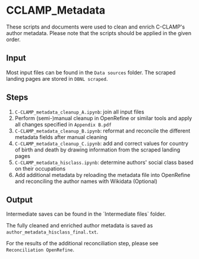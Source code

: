 # CCLAMP_Metadata
These scripts and documents were used to clean and enrich C-CLAMP's author metadata.
Please note that the scripts should be applied in the given order.

## Input
Most input files can be found in the `Data sources` folder. The scraped landing pages are stored in `DBNL scraped`.

## Steps
1. `C-CLAMP_metadata_cleanup_A.ipynb`: join all input files
2. Perform (semi-)manual cleanup in OpenRefine or similar tools and apply all changes specified in `Appendix B.pdf`
3. `C-CLAMP_metadata_cleanup_B.ipynb`: reformat and reconcile the different metadata fields after manual cleaning
4. `C-CLAMP_metadata_cleanup_C.ipynb`: add and correct values for country of birth and death by drawing information from the scraped landing pages
5. `C-CLAMP_metadata_hisclass.ipynb`: determine authors' social class based on their occupations
6. Add additional metadata by reloading the metadata file into OpenRefine and reconciling the author names with Wikidata (Optional)

## Output
Intermediate saves can be found in the ´Intermediate files` folder.

The fully cleaned and enriched author metadata is saved as `author_metadata_hisclass_final.txt`.

For the results of the additional reconciliation step, please see `Reconciliation OpenRefine`.

